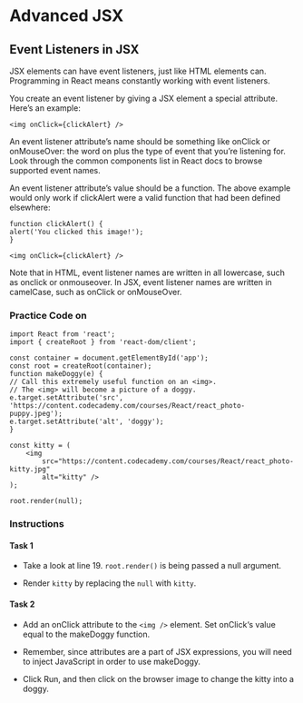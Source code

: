 # Advanced JSX
## Event Listeners in JSX

JSX elements can have event listeners, just like HTML elements can. Programming in React means constantly working with event listeners.

You create an event listener by giving a JSX element a special attribute. Here’s an example:

    <img onClick={clickAlert} />

An event listener attribute’s name should be something like onClick or onMouseOver: the word on plus the type of event that you’re listening for. Look through the common components list in React docs to browse supported event names.

An event listener attribute’s value should be a function. The above example would only work if clickAlert were a valid function that had been defined elsewhere:

    function clickAlert() {
    alert('You clicked this image!');
    }

    <img onClick={clickAlert} />

Note that in HTML, event listener names are written in all lowercase, such as onclick or onmouseover. In JSX, event listener names are written in camelCase, such as onClick or onMouseOver.

### Practice Code on

    import React from 'react';
    import { createRoot } from 'react-dom/client';

    const container = document.getElementById('app');
    const root = createRoot(container);
    function makeDoggy(e) {
    // Call this extremely useful function on an <img>.
    // The <img> will become a picture of a doggy.
    e.target.setAttribute('src', 'https://content.codecademy.com/courses/React/react_photo-puppy.jpeg');
    e.target.setAttribute('alt', 'doggy');
    }

    const kitty = (
        <img 
            src="https://content.codecademy.com/courses/React/react_photo-kitty.jpg" 
            alt="kitty" />
    );

    root.render(null);

### Instructions

#### Task 1

- Take a look at line 19. `root.render()` is being passed a null argument.

- Render `kitty` by replacing the `null` with `kitty`.


#### Task 2

- Add an onClick attribute to the `<img />` element. Set onClick‘s value equal to the makeDoggy function.

- Remember, since attributes are a part of JSX expressions, you will need to inject JavaScript in order to use makeDoggy.

- Click Run, and then click on the browser image to change the kitty into a doggy.
